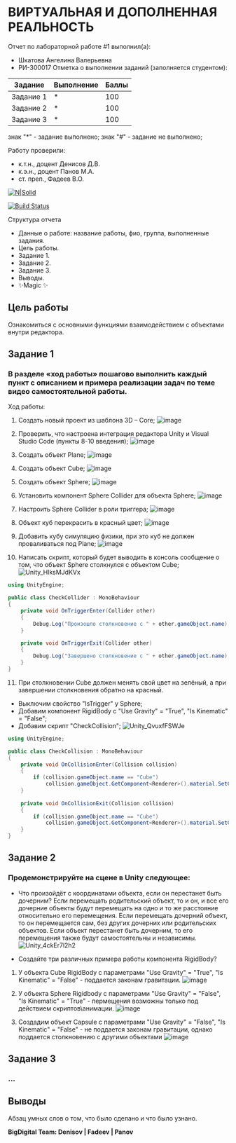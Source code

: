 # ВИРТУАЛЬНАЯ И ДОПОЛНЕННАЯ РЕАЛЬНОСТЬ
Отчет по лабораторной работе #1 выполнил(а):
- Шкатова Ангелина Валерьевна
- РИ-300017
Отметка о выполнении заданий (заполняется студентом):

| Задание | Выполнение | Баллы |
| ------ | ------ | ------ |
| Задание 1 | * | 100 |
| Задание 2 | * | 100 |
| Задание 3 | * | 100 |

знак "*" - задание выполнено; знак "#" - задание не выполнено;

Работу проверили:
- к.т.н., доцент Денисов Д.В.
- к.э.н., доцент Панов М.А.
- ст. преп., Фадеев В.О.

[![N|Solid](https://cldup.com/dTxpPi9lDf.thumb.png)](https://nodesource.com/products/nsolid)

[![Build Status](https://travis-ci.org/joemccann/dillinger.svg?branch=master)](https://travis-ci.org/joemccann/dillinger)

Структура отчета

- Данные о работе: название работы, фио, группа, выполненные задания.
- Цель работы.
- Задание 1.
- Задание 2.
- Задание 3.
- Выводы.
- ✨Magic ✨

## Цель работы
Ознакомиться с основными функциями взаимодействием с объектами внутри редактора.

## Задание 1
### В разделе «ход работы» пошагово выполнить каждый пункт с описанием и примера реализации задач по теме видео самостоятельной работы.
Ход работы:
1. Создать новый проект из шаблона 3D – Core;
![image](https://user-images.githubusercontent.com/79083395/192144209-ea7e0f25-080e-44ab-a173-b8e4004160fa.png)

2. Проверить, что настроена интеграция редактора Unity и Visual Studio Code
(пункты 8-10 введения);
![image](https://user-images.githubusercontent.com/79083395/192144255-a765143e-4af8-4462-9469-151073ac937e.png)

3. Создать объект Plane;
![image](https://user-images.githubusercontent.com/79083395/192144267-3ed86e1e-1fe2-4243-af0f-68b7c1344c3e.png)

4. Создать объект Cube;
![image](https://user-images.githubusercontent.com/79083395/192144279-df572553-72b4-4a2b-b888-b781cd5b798d.png)

5. Создать объект Sphere;
![image](https://user-images.githubusercontent.com/79083395/192144299-35e08b41-cf63-4e58-9e82-fbeaf6d0653e.png)

6. Установить компонент Sphere Collider для объекта Sphere;
![image](https://user-images.githubusercontent.com/79083395/192144366-ee843a45-a706-4f24-9c3d-6215d65a29dc.png)

7. Настроить Sphere Collider в роли триггера;
![image](https://user-images.githubusercontent.com/79083395/192144393-5be7fe79-e3f9-47dc-a8e7-6cf9ad359a5a.png)

8. Объект куб перекрасить в красный цвет;
![image](https://user-images.githubusercontent.com/79083395/192144417-1885dc52-4349-4422-b1f7-2bb503c24bf6.png)

9. Добавить кубу симуляцию физики, при это куб не должен проваливаться под Plane;
![image](https://user-images.githubusercontent.com/79083395/192144474-c080f075-923d-4603-a233-b48ab896479d.png)

10. Написать скрипт, который будет выводить в консоль сообщение о том, что объект Sphere столкнулся с объектом Cube;
![Unity_HlksMJdKVx](https://user-images.githubusercontent.com/79083395/192145373-e01c528f-370e-47bd-ad2f-a0c564e8ba98.gif)
```C#
using UnityEngine;

public class CheckCollider : MonoBehaviour
{
    private void OnTriggerEnter(Collider other)
    {
        Debug.Log("Произошло столкновение с " + other.gameObject.name);
    }

    private void OnTriggerExit(Collider other)
    {
        Debug.Log("Завершено столкновение с " + other.gameObject.name);
    }
}
```

11. При столкновении Cube должен менять свой цвет на зелёный, а при завершении столкновения обратно на красный.
- Выключим свойство "IsTrigger" у Sphere;
- Добавим компонент RigidBody с "Use Gravity" = "True", "Is Kinematic" = "False";
- Добавим скрипт "CheckCollision";
![Unity_QvuxfFSWJe](https://user-images.githubusercontent.com/79083395/192146011-80277b76-72d0-416e-8e3d-8e4cb55430c3.gif)
```C#
using UnityEngine;

public class CheckCollision : MonoBehaviour
{
    private void OnCollisionEnter(Collision collision)
    {
        if (collision.gameObject.name == "Cube")
            collision.gameObject.GetComponent<Renderer>().material.SetColor("_Color", Color.green);
    }
    
    private void OnCollisionExit(Collision collision)
    {
        if (collision.gameObject.name == "Cube")
            collision.gameObject.GetComponent<Renderer>().material.SetColor("_Color", Color.red);
    }
}
```

## Задание 2
### Продемонстрируйте на сцене в Unity следующее:
- Что произойдёт с координатами объекта, если он перестанет быть дочерним?
Если перемещать родительский объект, то и он, и все его дочерние объекты будут перемещать на одно и то же расстояние относительно его перемещения.
Если перемещать дочерний объект, то он перемещается сам, без других дочерних или родительских объектов.
Если объект перестанет быть дочерним, то его перемещения также будут самостоятельны и независимы.
![Unity_4ckEr7l2h2](https://user-images.githubusercontent.com/79083395/192147212-2d0e63a3-3cf8-4177-b49b-c11626165f1c.gif)

- Создайте три различных примера работы компонента RigidBody?
1) У объекта Cube RigidBody с параметрами "Use Gravity" = "True", "Is Kinematic" = "False" - поддается законам гравитации.
![image](https://user-images.githubusercontent.com/79083395/192147359-ca55bfb0-40d5-47b8-bdae-d46ed21ea959.png)

2) У объекта Sphere Rigidbody с параметрами "Use Gravity" = "False", "Is Kinematic" = "True" - пермещения возможны только под действием скриптов\анимации.
![image](https://user-images.githubusercontent.com/79083395/192147473-989aab15-75c9-49e1-9c9d-a1b846858d81.png)

3) Создадим объект Capsule с параметрами "Use Gravity" = "False", "Is Kinematic" = "False" - не поддается законам гравитации, однако поддается столкновению с другими объектами
![image](https://user-images.githubusercontent.com/79083395/192147542-05680748-085b-45c8-bd6b-63581cb80a55.png)

## Задание 3
### ...

## Выводы
Абзац умных слов о том, что было сделано и что было узнано.

**BigDigital Team: Denisov | Fadeev | Panov**
